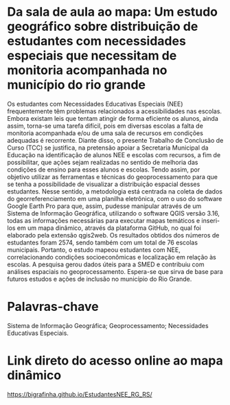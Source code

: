 # Da sala de aula ao mapa: Um estudo geográfico sobre distribuição de estudantes com necessidades especiais que necessitam de monitoria acompanhada no município do rio grande
Os estudantes com Necessidades Educativas Especiais (NEE) frequentemente têm problemas relacionados a acessibilidades nas escolas. Embora existam leis que tentam atingir de forma eficiente os alunos, ainda assim, torna-se uma tarefa difícil, pois em diversas escolas a falta de monitoria acompanhada e/ou de uma sala de recursos em condições adequadas é recorrente. Diante disso, o presente Trabalho de Conclusão de Curso (TCC) se justifica, na pretensão apoiar a Secretaria Municipal da Educação na identificação de alunos NEE e escolas com recursos, a fim de possibilitar, que ações sejam realizadas no sentido de melhoria das condições de ensino para esses alunos e escolas. Tendo assim, por objetivo utilizar as ferramentas e técnicas do geoprocessamento para que se tenha a possibilidade de visualizar a distribuição espacial desses estudantes. Nesse sentido, a metodologia está centrada na coleta de dados do georreferenciamento em uma planilha eletrônica, com o uso do software Google Earth Pro para que, assim, pudesse manipular através de um Sistema de Informação Geográfica, utilizando o software QGIS versão 3.16, todas as informações necessárias para executar mapas temáticos e inseri-los em um mapa dinâmico, através da plataforma GitHub, no qual foi elaborado pela extensão qgis2web. Os resultados obtidos  dos números de estudantes foram 2574, sendo também com um total de 76 escolas municipais. Portanto, o estudo mapeou estudantes com NEE, correlacionando condições socioeconômicas e localização em relação às escolas. A pesquisa gerou dados úteis para a SMED e contribuiu com análises espaciais no geoprocessamento. Espera-se que sirva de base para futuros estudos e ações de inclusão no município do Rio Grande.
# Palavras-chave
Sistema de Informação Geográfica; Geoprocessamento; Necessidades Educativas Especiais.
# Link direto do acesso online ao mapa dinâmico
https://bigrafinha.github.io/EstudantesNEE_RG_RS/
